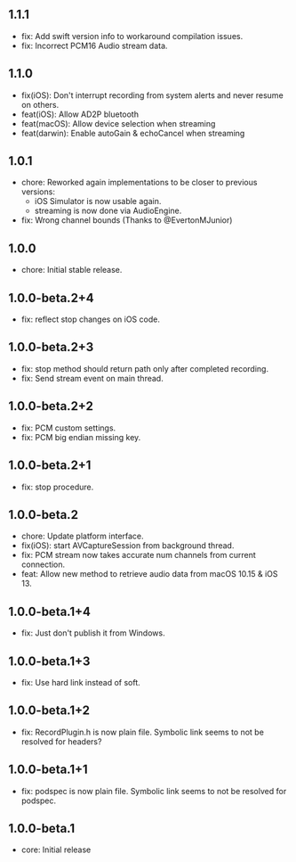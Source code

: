 ## 1.1.1
* fix: Add swift version info to workaround compilation issues.
* fix: Incorrect PCM16 Audio stream data.

## 1.1.0
* fix(iOS): Don't interrupt recording from system alerts and never resume on others.
* feat(iOS): Allow AD2P bluetooth
* feat(macOS): Allow device selection when streaming
* feat(darwin): Enable autoGain & echoCancel when streaming

## 1.0.1
* chore: Reworked again implementations to be closer to previous versions:
    - iOS Simulator is now usable again.
    - streaming is now done via AudioEngine.
* fix: Wrong channel bounds (Thanks to @EvertonMJunior)

## 1.0.0
* chore: Initial stable release.

## 1.0.0-beta.2+4
* fix: reflect stop changes on iOS code.

## 1.0.0-beta.2+3
* fix: stop method should return path only after completed recording.
* fix: Send stream event on main thread.

## 1.0.0-beta.2+2
* fix: PCM custom settings.
* fix: PCM big endian missing key.

## 1.0.0-beta.2+1
* fix: stop procedure.

## 1.0.0-beta.2
* chore: Update platform interface.
* fix(iOS): start AVCaptureSession from background thread.
* fix: PCM stream now takes accurate num channels from current connection.
* feat: Allow new method to retrieve audio data from macOS 10.15 & iOS 13.

## 1.0.0-beta.1+4
* fix: Just don't publish it from Windows.

## 1.0.0-beta.1+3
* fix: Use hard link instead of soft.

## 1.0.0-beta.1+2
* fix: RecordPlugin.h is now plain file. Symbolic link seems to not be resolved for headers?

## 1.0.0-beta.1+1
* fix: podspec is now plain file. Symbolic link seems to not be resolved for podspec.

## 1.0.0-beta.1
* core: Initial release